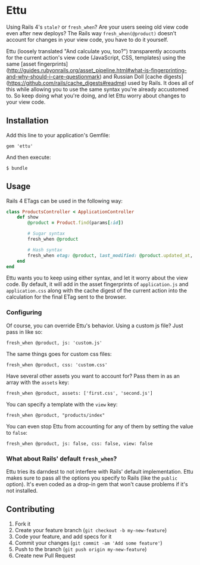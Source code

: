 # Ettu

Using Rails 4's `stale?` or `fresh_when`? Are your users seeing old view
code even after new deploys? The Rails way `fresh_when(@product)`
doesn't account for changes in your view code, you have to do it
yourself.

Ettu (loosely translated "And calculate you, too?") transparently
accounts for the current action's view code (JavaScript, CSS, templates)
using the same [asset fingerprints]
(http://guides.rubyonrails.org/asset_pipeline.html#what-is-fingerprinting-and-why-should-i-care-questionmark)
and Russian Doll [cache digests]
(https://github.com/rails/cache_digests#readme) used by Rails. It does
all of this while allowing you to use the same syntax you're already
accustomed to. So keep doing what you're doing, and let Ettu worry about
changes to your view code.

## Installation

Add this line to your application's Gemfile:

    gem 'ettu'

And then execute:

    $ bundle

## Usage

Rails 4 ETags can be used in the following way:

```ruby
class ProductsController < ApplicationController
    def show
        @product = Product.find(params[:id])

        # Sugar syntax
        fresh_when @product

        # Hash syntax
        fresh_when etag: @product, last_modified: @product.updated_at, public: true
    end
end
```

Ettu wants you to keep using either syntax, and let it worry about the
view code. By default, it will add in the asset fingerprints of
`application.js` and `application.css` along with the cache digest of
the current action into the calculation for the final ETag sent to the
browser.

### Configuring

Of course, you can override Ettu's behavior. Using a custom js file?
Just pass in like so:

    fresh_when @product, js: 'custom.js'

The same things goes for custom css files:

    fresh_when @product, css: 'custom.css'

Have several other assets you want to account for? Pass them in as an
array with the `assets` key:

    fresh_when @product, assets: ['first.css', 'second.js']

You can specify a template with the `view` key:

    fresh_when @product, "products/index"

You can even stop Ettu from accounting for any of them by setting the
value to `false`:

    fresh_when @product, js: false, css: false, view: false


### What about Rails' default `fresh_when`?

Ettu tries its darndest to not interfere with Rails' default
implementation. Ettu makes sure to pass all the options you specify to
Rails (like the `public` option). It's even coded as a drop-in gem that
won't cause problems if it's not installed.

## Contributing

1. Fork it
2. Create your feature branch (`git checkout -b my-new-feature`)
3. Code your feature, and add specs for it
4. Commit your changes (`git commit -am 'Add some feature'`)
5. Push to the branch (`git push origin my-new-feature`)
6. Create new Pull Request
